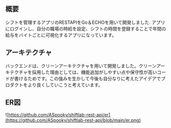 ## 概要
シフトを管理するアプリのRESTAPIをGo＆ECHOを用いて開発しました.
アプリにログインし、自分の職場の時給を設定、シフトの時間を登録することで年間の給与をバイトごとに可視化するアプリになっています。

## アーキテクチャ
バックエンドは、クリーンアーキテクチャを用いて開発しました。クリーンアーキテクチャを採用した理由としては、機能追加がしやすい点や保守性が高いコードが書けるためです。この強みを生かして今後も自分なりに考えたアイデアでプロダクトをより良くしていこうと考えています。

## ER図
![https://github.com/ASpooky/shiftlab-rest-api/er](https://github.com/ASpooky/shiftlab-rest-api/blob/main/er.png)
